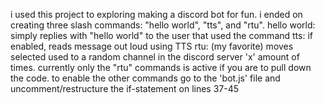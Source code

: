 i used this project to exploring making a discord bot for fun. i ended on creating three slash commands: "hello world", "tts", and "rtu". 
hello world: simply replies with "hello world" to the user that used the command
tts: if enabled, reads message out loud using TTS
rtu: (my favorite) moves selected used to a random channel in the discord server 'x' amount of times.
currently only the "rtu" commands is active if you are to pull down the code. to enable the other commands go to the 'bot.js' file and uncomment/restructure the if-statement on lines 37-45